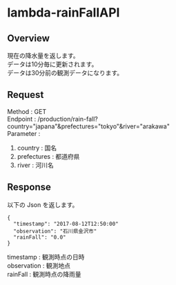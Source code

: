 # lambda-rainFallAPI

## Overview
現在の降水量を返します。  
データは10分毎に更新されます。  
データは30分前の観測データになります。  

## Request
Method : GET  
Endpoint : /production/rain-fall?country="japana"&prefectures="tokyo"&river="arakawa"  
Parameter :   
1. country : 国名
2. prefectures : 都道府県
3. river : 河川名

## Response

以下の Json を返します。
~~~
{
  "timestamp": "2017-08-12T12:50:00"
  "observation": "石川県金沢市"
  "rainFall": "0.0"
}
~~~

timestamp : 観測時点の日時  
observation : 観測地点  
rainFall : 観測時点の降雨量  

